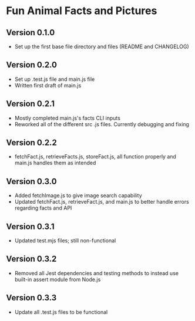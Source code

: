 # Fun Animal Facts and Pictures
## Version 0.1.0 ##
- Set up the first base file directory and files (README and CHANGELOG)

## Version 0.2.0 ##
- Set up .test.js file and main.js file
- Written first draft of main.js

## Version 0.2.1 ##
- Mostly completed main.js's facts CLI inputs
- Reworked all of the different src .js files. Currently debugging and fixing

## Version 0.2.2 ##
- fetchFact.js, retrieveFacts.js, storeFact.js, all function properly and main.js handles them as intended

## Version 0.3.0 ##
- Added fetchImage.js to give image search capability 
- Updated fetchFact.js, retrieveFact.js, and main.js to better handle errors regarding facts and API

## Version 0.3.1 ##
- Updated test.mjs files; still non-functional

## Version 0.3.2 ##
- Removed all Jest dependencies and testing methods to instead use built-in assert module from Node.js

## Version 0.3.3 ##
- Update all .test.js files to be functional